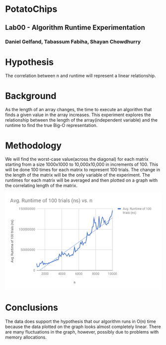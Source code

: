 # PotatoChips
## Lab00 - Algorithm Runtime Experimentation 
### Daniel Gelfand, Tabassum Fabiha, Shayan Chowdhurry


# Hypothesis
The correlation between n and runtime will represent a linear relationship.

# Background
As the length of an array changes, the time to execute an algorithm that finds a given value in the array increases. This experiment explores the relationship between the length of the array(independent variable) and the runtime to find the true Big-O representation.

# Methodology
We will find the worst-case value(across the diagonal) for each matrix starting from a size 1000x1000 to 10,000x10,000 in increments of 100. This will be done 100 times for each matrix to represent 100 trials. The change in the length of the matrix will be the only variable of the experiment. The runtimes for each matrix will be averaged and then plotted on a graph with the correlating length of the matrix.

![Graph](graphs/chart.png)

# Conclusions
The data does support the hypothesis that our algorithm runs in O(n) time because the data plotted on the graph looks almost completely linear. There are many fluctuations in the graph, however, possibly due to problems with memory allocations. 
